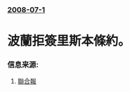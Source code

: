 ### [2008-07-1](/news/2008/07/1/index.md)

##### 
# 波蘭拒簽里斯本條約。




### 信息来源:

1. [聯合報](http://udn.com/NEWS/WORLD/WOR3/4408551.shtml)
